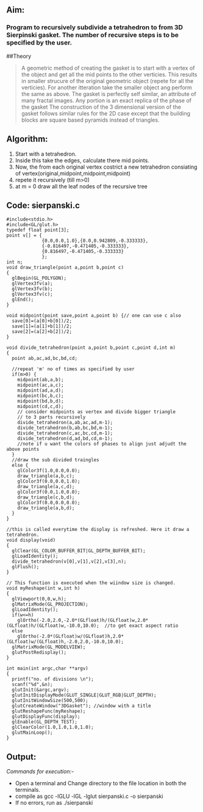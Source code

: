 ## Aim: 
### Program to recursively subdivide a tetrahedron to from 3D Sierpinski gasket. The number of recursive steps is to be specified by the user.

##Theory
> A geometric method of creating the gasket is to start with a vertex of the object and get all the mid points to the other verticies. This results in smaller strucure of the original geometric object (repete for all the verticies). For another itteration take the smaller object ang perform the same as above. The gasket is perfectly self similar, an attribute of many fractal images. Any portion is an exact replica of the phase of the gasket
> The construction of the 3 dimensional version of the gasket follows similar rules for the 2D case except that the building blocks are square based pyramids instead of triangles.

## Algorithm: 
1. Start with a tetrahedron.
2. Inside this take the edges, calculate there mid points.
3. Now, the from each original vertex costrict a new tetrahedron consiating of vertex(original,midpoint,midpoint,midpoint)
4. repete it recursively (till m>0)
6. at m = 0 draw all the leaf nodes of the recursive tree

## Code: sierpanski.c
    #include<stdio.h>
    #include<GL/glut.h>
    typedef float point[3];
    point v[] = {
                 {0.0,0.0,1.0},{0.0,0.942809,-0.333333},
                 {-0.816497,-0.471405,-0.333333},
                 {0.816497,-0.471405,-0.333333}
                 };
    int n;
    void draw_triangle(point a,point b,point c)
    {
      glBegin(GL_POLYGON);
      glVertex3fv(a);
      glVertex3fv(b);
      glVertex3fv(c);
      glEnd();
    }
    
    void midpoint(point save,point a,point b) {// one can use c also
      save[0]=(a[0]+b[0])/2;
      save[1]=(a[1]+b[1])/2;
      save[2]=(a[2]+b[2])/2;
    }
    
    void divide_tetrahedron(point a,point b,point c,point d,int m)
    {
      point ab,ac,ad,bc,bd,cd;
      
      //repeat 'm' no of times as specified by user
      if(m>0) {
        midpoint(ab,a,b);
        midpoint(ac,a,c);
        midpoint(ad,a,d);
        midpoint(bc,b,c);
        midpoint(bd,b,d);
        midpoint(cd,c,d);        
        // consider midpoints as vertex and divide bigger triangle 
        // to 3 parts recursively
        divide_tetrahedron(a,ab,ac,ad,m-1);	
        divide_tetrahedron(b,ab,bc,bd,m-1);
        divide_tetrahedron(c,ac,bc,cd,m-1);
        divide_tetrahedron(d,ad,bd,cd,m-1);
        //note if u want the colors of phases to align just adjudt the above points
      }
      //draw the sub divided traingles
      else {
        glColor3f(1.0,0.0,0.0);
        draw_triangle(a,b,c);
        glColor3f(0.0,0.0,1.0);
        draw_triangle(a,c,d);
        glColor3f(0.0,1.0,0.0);
        draw_triangle(c,b,d);
        glColor3f(0.0,0.0,0.0);
        draw_triangle(a,b,d);
      }
    }
    
    //this is called everytime the display is refreshed. Here it draw a tetrahedron.
    void display(void)
    {
      glClear(GL_COLOR_BUFFER_BIT|GL_DEPTH_BUFFER_BIT);
      glLoadIdentity();
      divide_tetrahedron(v[0],v[1],v[2],v[3],n);
      glFlush();
    }
    
    // This function is executed when the wiindow size is changed. 
    void myReshape(int w,int h)
    {
      glViewport(0,0,w,h);
      glMatrixMode(GL_PROJECTION);
      glLoadIdentity();
      if(w<=h)
        glOrtho(-2.0,2.0,-2.0*(GLfloat)h/(GLfloat)w,2.0*(GLfloat)h/(GLfloat)w,-10.0,10.0);	//to get exact aspect ratio
      else
        glOrtho(-2.0*(GLfloat)w/(GLfloat)h,2.0*(GLfloat)w/(GLfloat)h,-2.0,2.0,-10.0,10.0);
      glMatrixMode(GL_MODELVIEW);
      glutPostRedisplay();
    }
    
    int main(int argc,char **argv)
    {
      printf("no. of divisions \n");
      scanf("%d",&n);
      glutInit(&argc,argv);
      glutInitDisplayMode(GLUT_SINGLE|GLUT_RGB|GLUT_DEPTH);
      glutInitWindowSize(500,500);
      glutCreateWindow("3DGasket");	//window with a title
      glutReshapeFunc(myReshape);	
      glutDisplayFunc(display);
      glEnable(GL_DEPTH_TEST);
      glClearColor(1.0,1.0,1.0,1.0);
      glutMainLoop();
    }


## Output:
*Commands for execution:-*

* Open a terminal and Change directory to the file location in both the terminals.
* compile as gcc -lGLU -lGL -lglut sierpanski.c -o sierpanski
* If no errors, run as ./sierpanski


